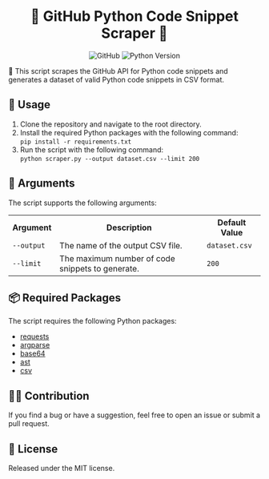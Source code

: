 <h1 align="center">🐍 GitHub Python Code Snippet Scraper 🐍</h1>

<p align="center">
  <img alt="GitHub" src="https://img.shields.io/github/license/<your-github-username>/<your-repo-name>?style=flat-square">
  <img alt="Python Version" src="https://img.shields.io/badge/python-3.8%2B-blue?style=flat-square">
</p>

<p>📝 This script scrapes the GitHub API for Python code snippets and generates a dataset of valid Python code snippets in CSV format.</p>

<h2>🚀 Usage</h2>

<ol>
  <li>Clone the repository and navigate to the root directory.</li>
  <li>Install the required Python packages with the following command:<br><code>pip install -r requirements.txt</code></li>
  <li>Run the script with the following command:<br><code>python scraper.py --output dataset.csv --limit 200</code></li>
</ol>

<h2>📜 Arguments</h2>

<p>The script supports the following arguments:</p>

<table>
  <tr>
    <th>Argument</th>
    <th>Description</th>
    <th>Default Value</th>
  </tr>
  <tr>
    <td><code>--output</code></td>
    <td>The name of the output CSV file.</td>
    <td><code>dataset.csv</code></td>
  </tr>
  <tr>
    <td><code>--limit</code></td>
    <td>The maximum number of code snippets to generate.</td>
    <td><code>200</code></td>
  </tr>
</table>

<h2>📦 Required Packages</h2>

<p>The script requires the following Python packages:</p>

<ul>
  <li><a href="https://docs.python-requests.org/en/latest/">requests</a></li>
  <li><a href="https://docs.python.org/3/library/argparse.html">argparse</a></li>
  <li><a href="https://docs.python.org/3/library/base64.html">base64</a></li>
  <li><a href="https://docs.python.org/3/library/ast.html">ast</a></li>
  <li><a href="https://docs.python.org/3/library/csv.html">csv</a></li>
</ul>

<h2>👨‍💻 Contribution</h2>

<p>If you find a bug or have a suggestion, feel free to open an issue or submit a pull request.</p>

<h2>📄 License</h2>

<p>Released under the MIT license.</p>
